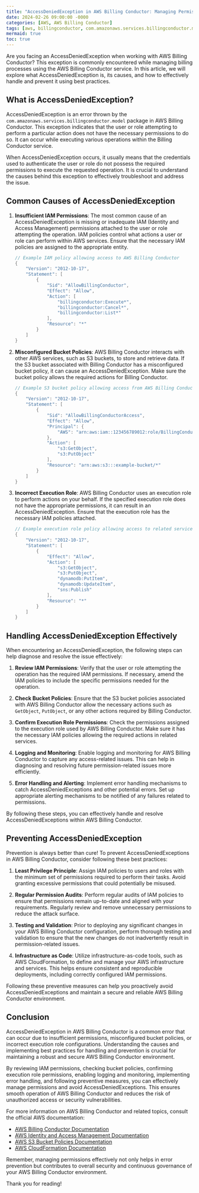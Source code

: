 ```yaml
---
title: "AccessDeniedException in AWS Billing Conductor: Managing Permissions Effectively"
date: 2024-02-26 09:00:00 -0000
categories: [AWS, AWS Billing Conductor]
tags: [aws, billingconductor, com.amazonaws.services.billingconductor.model]
mermaid: true
toc: true
---
```



Are you facing an AccessDeniedException when working with AWS Billing Conductor? This exception is commonly encountered while managing billing processes using the AWS Billing Conductor service. In this article, we will explore what AccessDeniedException is, its causes, and how to effectively handle and prevent it using best practices.

## What is AccessDeniedException?

AccessDeniedException is an error thrown by the `com.amazonaws.services.billingconductor.model` package in AWS Billing Conductor. This exception indicates that the user or role attempting to perform a particular action does not have the necessary permissions to do so. It can occur while executing various operations within the Billing Conductor service.

When AccessDeniedException occurs, it usually means that the credentials used to authenticate the user or role do not possess the required permissions to execute the requested operation. It is crucial to understand the causes behind this exception to effectively troubleshoot and address the issue.

## Common Causes of AccessDeniedException

1. **Insufficient IAM Permissions**: The most common cause of an AccessDeniedException is missing or inadequate IAM (Identity and Access Management) permissions attached to the user or role attempting the operation. IAM policies control what actions a user or role can perform within AWS services. Ensure that the necessary IAM policies are assigned to the appropriate entity.

   ```java
   // Example IAM policy allowing access to AWS Billing Conductor
   {
       "Version": "2012-10-17",
       "Statement": [
           {
               "Sid": "AllowBillingConductor",
               "Effect": "Allow",
               "Action": [
                   "billingconductor:Execute*",
                   "billingconductor:Cancel*",
                   "billingconductor:List*"
               ],
               "Resource": "*"
           }
       ]
   }
   ```

2. **Misconfigured Bucket Policies**: AWS Billing Conductor interacts with other AWS services, such as S3 buckets, to store and retrieve data. If the S3 bucket associated with Billing Conductor has a misconfigured bucket policy, it can cause an AccessDeniedException. Make sure the bucket policy allows the required actions for Billing Conductor.

   ```java
   // Example S3 bucket policy allowing access from AWS Billing Conductor
   {
       "Version": "2012-10-17",
       "Statement": [
           {
               "Sid": "AllowBillingConductorAccess",
               "Effect": "Allow",
               "Principal": {
                   "AWS": "arn:aws:iam::123456789012:role/BillingConductorRole"
               },
               "Action": [
                   "s3:GetObject",
                   "s3:PutObject"
               ],
               "Resource": "arn:aws:s3:::example-bucket/*"
           }
       ]
   }
   ```

3. **Incorrect Execution Role**: AWS Billing Conductor uses an execution role to perform actions on your behalf. If the specified execution role does not have the appropriate permissions, it can result in an AccessDeniedException. Ensure that the execution role has the necessary IAM policies attached.

   ```java
   // Example execution role policy allowing access to related services
   {
       "Version": "2012-10-17",
       "Statement": [
           {
               "Effect": "Allow",
               "Action": [
                   "s3:GetObject",
                   "s3:PutObject",
                   "dynamodb:PutItem",
                   "dynamodb:UpdateItem",
                   "sns:Publish"
               ],
               "Resource": "*"
           }
       ]
   }
   ```

## Handling AccessDeniedException Effectively

When encountering an AccessDeniedException, the following steps can help diagnose and resolve the issue effectively:

1. **Review IAM Permissions**: Verify that the user or role attempting the operation has the required IAM permissions. If necessary, amend the IAM policies to include the specific permissions needed for the operation.

2. **Check Bucket Policies**: Ensure that the S3 bucket policies associated with AWS Billing Conductor allow the necessary actions such as `GetObject`, `PutObject`, or any other actions required by Billing Conductor.

3. **Confirm Execution Role Permissions**: Check the permissions assigned to the execution role used by AWS Billing Conductor. Make sure it has the necessary IAM policies allowing the required actions in related services.

4. **Logging and Monitoring**: Enable logging and monitoring for AWS Billing Conductor to capture any access-related issues. This can help in diagnosing and resolving future permission-related issues more efficiently.

5. **Error Handling and Alerting**: Implement error handling mechanisms to catch AccessDeniedExceptions and other potential errors. Set up appropriate alerting mechanisms to be notified of any failures related to permissions.

By following these steps, you can effectively handle and resolve AccessDeniedExceptions within AWS Billing Conductor.

## Preventing AccessDeniedException

Prevention is always better than cure! To prevent AccessDeniedExceptions in AWS Billing Conductor, consider following these best practices:

1. **Least Privilege Principle**: Assign IAM policies to users and roles with the minimum set of permissions required to perform their tasks. Avoid granting excessive permissions that could potentially be misused.

2. **Regular Permission Audits**: Perform regular audits of IAM policies to ensure that permissions remain up-to-date and aligned with your requirements. Regularly review and remove unnecessary permissions to reduce the attack surface.

3. **Testing and Validation**: Prior to deploying any significant changes in your AWS Billing Conductor configuration, perform thorough testing and validation to ensure that the new changes do not inadvertently result in permission-related issues.

4. **Infrastructure as Code**: Utilize infrastructure-as-code tools, such as AWS CloudFormation, to define and manage your AWS infrastructure and services. This helps ensure consistent and reproducible deployments, including correctly configured IAM permissions.

Following these preventive measures can help you proactively avoid AccessDeniedExceptions and maintain a secure and reliable AWS Billing Conductor environment.

## Conclusion

AccessDeniedException in AWS Billing Conductor is a common error that can occur due to insufficient permissions, misconfigured bucket policies, or incorrect execution role configurations. Understanding the causes and implementing best practices for handling and prevention is crucial for maintaining a robust and secure AWS Billing Conductor environment.

By reviewing IAM permissions, checking bucket policies, confirming execution role permissions, enabling logging and monitoring, implementing error handling, and following preventive measures, you can effectively manage permissions and avoid AccessDeniedExceptions. This ensures smooth operation of AWS Billing Conductor and reduces the risk of unauthorized access or security vulnerabilities.

For more information on AWS Billing Conductor and related topics, consult the official AWS documentation:

- [AWS Billing Conductor Documentation](https://docs.aws.amazon.com/billing-conductor/latest/userguide/what-is.html)
- [AWS Identity and Access Management Documentation](https://docs.aws.amazon.com/iam/index.html)
- [AWS S3 Bucket Policies Documentation](https://docs.aws.amazon.com/AmazonS3/latest/userguide/access-control-identity-based.html)
- [AWS CloudFormation Documentation](https://docs.aws.amazon.com/cloudformation/index.html)

Remember, managing permissions effectively not only helps in error prevention but contributes to overall security and continuous governance of your AWS Billing Conductor environment.

Thank you for reading!
